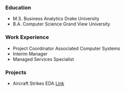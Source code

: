 ### Education
- M.S. Business Analytics   Drake University
- B.A. Computer Science   Grand View University

### Work Experience
- Project Coordinator   Associated Computer Systems
- Interim Manager
- Managed Services Specialist


### Projects
- Aircraft Strikes EDA
  [Link](https://github.com/KPMallaney/KPMallaney.github.io/blob/main/AircraftStrikes.ipynb)
